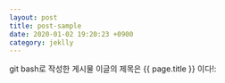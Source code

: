 ```yaml
---
layout: post
title: post-sample
date: 2020-01-02 19:20:23 +0900
category: jeklly
---
```


git bash로 작성한 게시물
이글의 제목은 {{ page.title }} 이다!:
